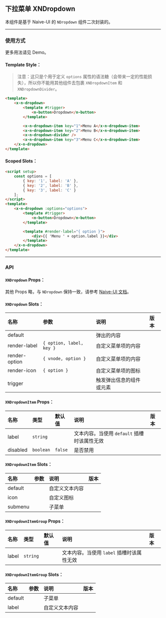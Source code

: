 ﻿## 下拉菜单 XNDropdown

本组件是基于 Naive-UI 的 `NDropdown` 组件二次封装的。

---

### 使用方式

更多用法请见 Demo。

#### Template Style：

> 注意：这只是个用于定义 `options` 属性的语法糖（会带来一定的性能损失），所以你不能用其他组件去包裹 `XNDropdownItem` 和 `XNDropdownDivider`。

```html
<template>
    <x-n-dropdown>
        <template #trigger>
            <n-button>Dropdown</n-button>
        </template>

        <x-n-dropdown-item key="1">Menu A</x-n-dropdown-item>
        <x-n-dropdown-item key="2">Menu B</x-n-dropdown-item>
        <x-n-dropdown-divider />
        <x-n-dropdown-item key="3">Menu C</x-n-dropdown-item>
    </x-n-dropdown>
</template>
```

#### Scoped Slots：

```html
<script setup>
    const options = [
        { key: '1', label: 'A' },
        { key: '2', label: 'B' },
        { key: '3', label: 'C' }
    ];
</script>
<template>
    <x-n-dropdown :options="options">
        <template #trigger>
            <n-button>Dropdown</n-button>
        </template>

        <template #render-label="{ option }">
            <div>{{ 'Menu ' + option.label }}</div>
        </template>
    </x-n-dropdown>
</template>
```

---

### API

#### `XNDropdown` Props：

其他 Props 略，与 `NDropdown` 保持一致，请参考 [Naive-UI 文档](https://www.naiveui.com/zh-CN/os-theme/components/dropdown#Dropdown-Props)。

#### `XNDropdown` Slots：

| 名称          | 参数                     | 说明                     | 版本 |
| :------------ | :----------------------- | :----------------------- | :--- |
| default       |                          | 弹出的内容               |      |
| render-label  | `{ option, label, key }` | 自定义菜单项的内容       |      |
| render-option | `{ vnode, option }`      | 自定义菜单项的内容       |      |
| render-icon   | `{ option }`             | 自定义菜单项的图标       |      |
| trigger       |                          | 触发弹出信息的组件或元素 |      |

#### `XNDropdownItem` Props：

| 名称     | 类型      | 默认值  | 说明                                        | 版本 |
| :------- | :-------- | :------ | :------------------------------------------ | :--- |
| label    | `string`  |         | 文本内容。当使用 `default` 插槽时该属性无效 |      |
| disabled | `boolean` | `false` | 是否禁用                                    |      |

#### `XNDropdownItem` Slots：

| 名称    | 参数 | 说明           | 版本 |
| :------ | :--- | :------------- | :--- |
| default |      | 自定义文本内容 |      |
| icon    |      | 自定义图标     |      |
| submenu |      | 子菜单         |      |

#### `XNDropdownItemGroup` Props：

| 名称  | 类型     | 默认值 | 说明                                      | 版本 |
| :---- | :------- | :----- | :---------------------------------------- | :--- |
| label | `string` |        | 文本内容。当使用 `label` 插槽时该属性无效 |      |

#### `XNDropdownItemGroup` Slots：

| 名称    | 参数 | 说明           | 版本 |
| :------ | :--- | :------------- | :--- |
| default |      | 子菜单         |      |
| label   |      | 自定义文本内容 |      |
